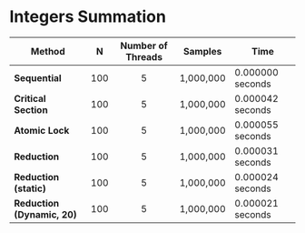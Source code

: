 # Integers Summation 

| Method | N | Number of Threads | Samples | Time |
|--------|---|:-:|---------|------|
| **Sequential** | 100 | 5 | 1,000,000 | 0.000000 seconds |
| **Critical Section** | 100 | 5 | 1,000,000 | 0.000042 seconds |
| **Atomic Lock** | 100 | 5 | 1,000,000 | 0.000055 seconds |
| **Reduction** | 100 | 5 | 1,000,000 | 0.000031 seconds |
| **Reduction (static)** | 100 | 5 | 1,000,000 | 0.000024 seconds |
| **Reduction (Dynamic, 20)** | 100 | 5 | 1,000,000 | 0.000021 seconds |
